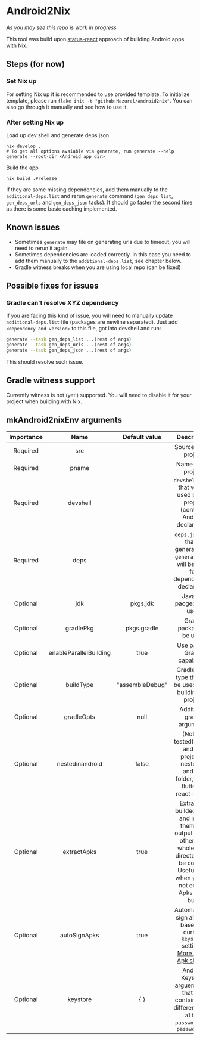 # Android2Nix

*As you may see this repo is work in progress*

This tool was build upon [status-react](https://github.com/status-im/status-react/tree/develop/nix) approach of building Android apps with Nix.

## Steps (for now)

### Set Nix up 

For setting Nix up it is recommended to use provided template. To initialize template, please run `flake init -t "github:Mazurel/android2nix"`. You can also go through it manually and see how to use it.

### After setting Nix up

Load up dev shell and generate deps.json

```
nix develop .
# To get all options avaiable via generate, run generate --help
generate --root-dir <Android app dir>
```

Build the app
```
nix build .#release
```

If they are some missing dependencies, add them manually to the `additional-deps.list` and rerun `generate` command (`gen_deps_list`, `gen_deps_urls` and `gen_deps_json` tasks).
It should go faster the second time as there is some basic caching implemented.

## Known issues

- Sometimes `generate` may file on generating urls due to timeout, you will need to rerun it again.
- Sometimes dependencies are loaded correctly. In this case you need to add them manually to the `additional-deps.list`, see chapter below.
- Gradle witness breaks when you are using local repo (can be fixed)

## Possible fixes for issues

### Gradle can't resolve XYZ dependency

If you are facing this kind of issue, you will need to manually update `additional-deps.list` file (packages are newline separated).
Just add `<dependency and version>` to this file, got into devshell and run:

```bash
generate --task gen_deps_list ...(rest of args)
generate --task gen_deps_urls ...(rest of args)
generate --task gen_deps_json ...(rest of args)
```

This should resolve such issue.

## Gradle witness support

Currently witness is not (yet!) supported. You will need to disable it for your project when building with Nix.

## mkAndroid2nixEnv arguments

| Importance | Name                   | Default value   | Description                                                                                                                                                       |
|:----------:|:----------------------:|:---------------:|:-----------------------------------------------------------------------------------------------------------------------------------------------------------------:|
| Required   | src                    |                 | Source of the project                                                                                                                                             |
| Required   | pname                  |                 | Name of the project                                                                                                                                               |
| Required   | devshell               |                 | `devshell.toml` that will be used by the project (contains Android declaration)                                                                                   |
| Required   | deps                   |                 | `deps.json` file that is generated by `generate` that will be used for dependencies declaration                                                                   |
| Optional   | jdk                    | pkgs.jdk        | Java jdk pacged to be used                                                                                                                                        |
| Optional   | gradlePkg              | pkgs.gradle     | Gradle package to be used                                                                                                                                         |
| Optional   | enableParallelBuilding | true            | Use parallel Gradle capabilites                                                                                                                                   |
| Optional   | buildType              | "assembleDebug" | Gradle build type that will be used when building the project                                                                                                     |
| Optional   | gradleOpts             | null            | Additional gradle arguments                                                                                                                                       |
| Optional   | nestedinandroid        | false           | (Not yet tested) Sets if android project is nested in android folder, like in flutter or react-native                                                             |
| Optional   | extractApks            | true            | Extract all builded Apks and install them into output folder, otherwise whole build directory will be copied. Useful only when you do not expect Apks to be built |
| Optional   | autoSignApks           | true            | Automatically sign all Apks based on current `keystore` settings. [More about Apk signing](https://developer.android.com/studio/publish/app-signing)              |
| Optional   | keystore               | { }             | Android Keystore arguents. Set that can contain three different keys: `alias`, `password` and `passwordKey`                                                       |


